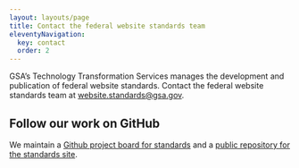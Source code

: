 ```yaml
---
layout: layouts/page
title: Contact the federal website standards team
eleventyNavigation:
  key: contact
  order: 2
---
```


GSA’s Technology Transformation Services manages the development and publication of federal website standards. Contact the federal website standards team at website.standards@gsa.gov.

## Follow our work on GitHub

We maintain a [Github project board for standards](https://github.com/orgs/GSA-TTS/projects/48/views/1?filterQuery=label%3A%22Potential+standard%22) and a [public repository for the standards site](https://github.com/GSA-TTS/federal-website-standards).
